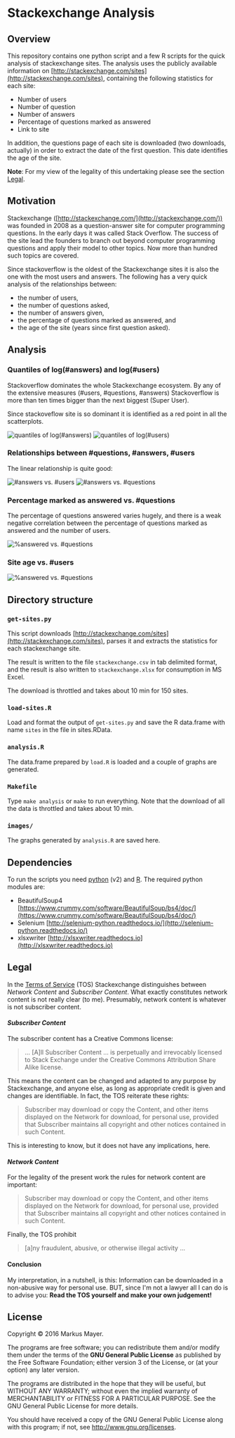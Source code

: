 # Stackexchange Analysis #

## Overview ##
This repository contains one python script and a few R scripts for the quick
analysis of stackexchange sites. The analysis uses the publicly available information on [http://stackexchange.com/sites](http://stackexchange.com/sites),
containing the following statistics for each site:

- Number of users
- Number of question
- Number of answers
- Percentage of questions marked as answered
- Link to site

In addition, the questions page of each site is downloaded
(two downloads, actually) in order to extract the date of the first
question. This date identifies the age of the site.

**Note**: For my view of the legality of this undertaking please see the section [Legal](#legal).

## Motivation ##
Stackexchange ([http://stackexchange.com/](http://stackexchange.com/)) was
founded in 2008 as a question-answer site for computer programming questions. In the early days it was called Stack Overflow. The success of the site lead the
founders to branch out beyond computer programming questions and apply their model to other topics. Now more than hundred such topics are covered.

Since stackoverflow is the oldest of the Stackexchange sites it is also the
one with the most users and answers. The following has a very quick analysis
of the relationships between:

- the number of users,
- the number of questions asked,
- the number of answers given, 
- the percentage of questions marked as answered, and
- the age of the site (years since first question asked).

## Analysis ##
### Quantiles of log(#answers) and log(#users) ###
Stackoverflow dominates the whole Stackexchange ecosystem. By any of the
extensive measures (#users, #questions, #answers) Stackoverflow is more than
ten times bigger than the next biggest (Super User).

Since stackoveflow site is so dominant it is identified as a red point
in all the scatterplots.

<img src="images/distrib-answers.png" alt="quantiles of log(#answers)" />
<img src="images/distrib-users.png" alt="quantiles of log(#users)" />

### Relationships between #questions, #answers, #users ###
The linear relationship is quite good:

<img src="images/answers-users.png" alt="#answers vs. #users" />
<img src="images/questions-answers.png" alt="#answers vs. #questions" />

### Percentage marked as answered vs. #questions ###
The percentage of questions answered varies hugely, and there is a weak
negative correlation between the percentage of questions marked as answered
and the number of users.

<img src="images/answered-users.png" alt="%answered vs. #questions" />

### Site age vs. #users ###
<img src="images/age-users.png" alt="%answered vs. #questions" />

## Directory structure ##
### `get-sites.py` ###
This script downloads [http://stackexchange.com/sites](http://stackexchange.com/sites), parses it and extracts the statistics for each stackexchange site.

The result is written to the file `stackexchange.csv` in tab delimited format, and the result is also written to `stackexchange.xlsx` for consumption
in MS Excel.

The download is throttled and takes about 10 min for 150 sites.

### `load-sites.R` ###
Load and format the output of `get-sites.py` and save the R data.frame with name
`sites` in the file in sites.RData.

### `analysis.R` ###
The data.frame prepared by `load.R` is loaded and a couple of graphs
are generated.

### `Makefile` ###
Type `make analysis` or `make` to run everything. Note that the download
of all the data is throttled and takes about 10 min.

### `images/` ###
The graphs generated by `analysis.R` are saved here.

## Dependencies ##
To run the scripts you need [python](https://www.python.org) (v2) 
and [R](http://cran.r-project.org). The required python modules are:

- BeautifulSoup4 [https://www.crummy.com/software/BeautifulSoup/bs4/doc/](https://www.crummy.com/software/BeautifulSoup/bs4/doc/)
- Selenium [http://selenium-python.readthedocs.io/](http://selenium-python.readthedocs.io/)
- xlsxwriter [http://xlsxwriter.readthedocs.io](http://xlsxwriter.readthedocs.io)

## Legal ##
In the [Terms of Service](http://stackexchange.com/legal) (TOS)
Stackexchange distinguishes between *Network Content* and 
*Subscriber Content*.
What exactly constitutes network content is not really clear (to me). 
Presumably, network content is whatever is not subscriber content.

#### *Subscriber Content* ####
The subscriber content has a Creative Commons license:
> ... [A]ll Subscriber Content ... is perpetually and irrevocably licensed to Stack 
> Exchange under the Creative Commons Attribution Share Alike license.

This means the content can be changed and adapted to any purpose by 
Stackexchange, and anyone else, as long as appropriate credit is given and changes are identifiable. In fact, the TOS reiterate these rights:

> Subscriber may download or copy the Content, and other items 
> displayed on the Network for download, for personal use, provided that
> Subscriber maintains all copyright and other notices contained in such 
> Content.

This is interesting to know, but it does not have any implications, here.

#### *Network Content* ###
For the legality of the present work the rules for network content
are important:

> Subscriber may download or copy the Content, and other items displayed 
> on the Network for download, for personal use, provided that Subscriber
> maintains all copyright and other notices contained in such Content.

Finally, the TOS prohibit

> [a]ny fraudulent, abusive, or otherwise illegal activity ...

#### Conclusion ####
My interpretation, in a nutshell, is this: Information can be downloaded 
in a non-abusive way for personal use. 
BUT, since I'm not a lawyer all I can do is to advise you: 
**Read the TOS yourself and make your own judgement!**

## License ##
Copyright &copy; 2016 Markus Mayer.

The programs are free software; you can redistribute them and/or modify them under the terms of the **GNU General Public License** as published by the Free Software Foundation; either version 3 of the License, or (at your option) any later version.

The programs are distributed in the hope that they will be useful, but WITHOUT ANY WARRANTY; without even the implied warranty of MERCHANTABILITY or FITNESS FOR A PARTICULAR PURPOSE. See the GNU General Public License for more details.

You should have received a copy of the GNU General Public License along with this program; if not, see <http://www.gnu.org/licenses>.